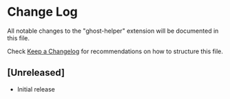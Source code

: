 # Change Log

All notable changes to the "ghost-helper" extension will be documented in this file.

Check [Keep a Changelog](http://keepachangelog.com/) for recommendations on how to structure this file.

## [Unreleased]

- Initial release